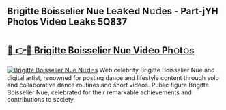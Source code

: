 ## Brigitte Boisselier Nue Le𝚊k𝚎d N𝚞𝚍es - Part-jYH Photos Vid𝚎o Le𝚊ks 5Q837

# <h2><a href="http://fb74lfe.evod.top/?m=Brigitte+Boisselier+Nue">🔗 👉🔴 Brigitte Boisselier Nue Vid𝚎o Ph𝚘t𝚘s</a></h2>

[![Brigitte Boisselier Nue N𝚞d𝚎s](https://i.imgur.com/8V9OHl7.gif)](http://fb74lfe.evod.top/?m=Brigitte+Boisselier+Nue)
Web celebrity Brigitte Boisselier Nue and digital artist, renowned for posting dance and lifestyle content through solo and collaborative dance routines and short videos. Public figure Brigitte Boisselier Nue, celebrated for their remarkable achievements and contributions to society. 
